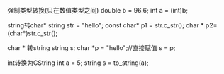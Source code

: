 强制类型转换(只在数值类型之间)
double b = 96.6;
int a = (int)b;

string转char*
string str = "hello";
const char* p1 = str.c_str();
char * p2=(char*)str.c_str();


char * 转string
string s;
char *p = "hello";//直接赋值
s = p;



int转换为CString
int a = 5;
string s = to_string(a);